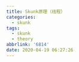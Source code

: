 ```yaml
---
title: Skunk原理（线程）
categories:
  - skunk
tags:
  - skunk
  - theory
abbrlink: '6814'
date: 2020-04-19 06:27:26
---
```

